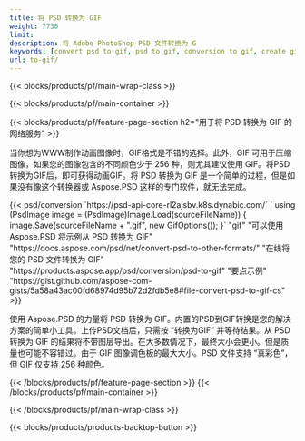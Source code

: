 ```yaml
---
title: 将 PSD 转换为 GIF
weight: 7730
limit: 
description: 将 Adobe PhotoShop PSD 文件转换为 G
keywords: [convert psd to gif, psd to gif, conversion to gif, create gif from psd, print psd as gif]
url: to-gif/
---
```


{{< blocks/products/pf/main-wrap-class >}}

{{< blocks/products/pf/main-container >}}

{{< blocks/products/pf/feature-page-section h2="用于将 PSD 转换为 GIF 的网络服务" >}}
<p>当你想为WWW制作动画图像时，GIF格式是不错的选择。此外，GIF 可用于压缩图像，如果您的图像包含的不同颜色少于 256 种，则尤其建议使用 GIF。将PSD转换为GIF后，即可获得动画GIF。将 PSD 转换为 GIF 是一个简单的过程，但是如果没有像这个转换器或 Aspose.PSD 这样的专门软件，就无法完成。</p>
{{< psd/conversion `https://psd-api-core-rl2ajsbv.k8s.dynabic.com/` 
`    using (PsdImage image = (PsdImage)Image.Load(sourceFileName))
    {
        image.Save(sourceFileName + ".gif",  new GifOptions());
    }` 
"gif" 
"可以使用 Aspose.PSD 将示例从 PSD 转换为 GIF"  "https://docs.aspose.com/psd/net/convert-psd-to-other-formats/" 
"在线将您的 PSD 文件转换为 GIF" "https://products.aspose.app/psd/conversion/psd-to-gif" 
"要点示例" "https://gist.github.com/aspose-com-gists/5a58a43ac00fd68974d95b72d2fdb5e8#file-convert-psd-to-gif-cs" >}}
<p>使用 Aspose.PSD 的力量将 PSD 转换为 GIF。内置的PSD到GIF转换是您的解决方案的简单小工具。上传PSD文档后，只需按 “转换为GIF” 并等待结果。从 PSD 转换为 GIF 的结果将不带图层导出。在大多数情况下，最终大小会更小。但是质量也可能不容错过。由于 GIF 图像调色板的最大大小。PSD 文件支持 “真彩色”，但 GIF 仅支持 256 种颜色。 </p>
{{< /blocks/products/pf/feature-page-section >}}
{{< /blocks/products/pf/main-container >}}


{{< /blocks/products/pf/main-wrap-class >}}

{{< blocks/products/products-backtop-button >}}
